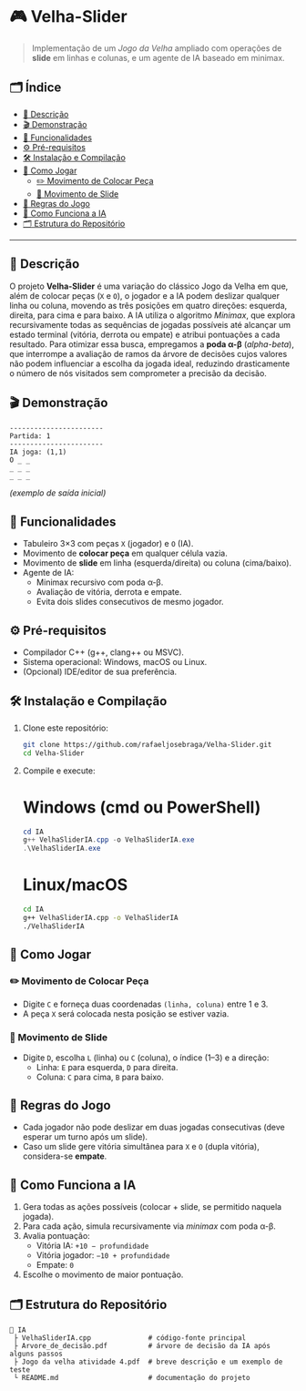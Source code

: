 # 🎮 Velha-Slider

> Implementação de um _Jogo da Velha_ ampliado com operações de **slide** em linhas e colunas, e um agente de IA baseado em minimax.

## 🗂️ Índice

- [📖 Descrição](#📖-descrição)  
- [🎬 Demonstração](#🎬-demonstração)  
- [🚀 Funcionalidades](#🚀-funcionalidades)  
- [⚙️ Pré-requisitos](#⚙️-pré-requisitos)  
- [🛠️ Instalação e Compilação](#🛠️-instalação-e-compilação)  
- [🎲 Como Jogar](#🎲-como-jogar)  
  - [✏️ Movimento de Colocar Peça](#✏️-movimento-de-colocar-peça)  
  - [🔄 Movimento de Slide](#🔄-movimento-de-slide)  
- [📜 Regras do Jogo](#📜-regras-do-jogo)  
- [🧠 Como Funciona a IA](#🧠-como-funciona-a-ia)  
- [🗂️ Estrutura do Repositório](#🗂️-estrutura-do-repositório)

---

## 📖 Descrição

O projeto **Velha-Slider** é uma variação do clássico Jogo da Velha em que, além de colocar peças (`X` e `O`), o jogador e a IA podem deslizar qualquer linha ou coluna, movendo as três posições em quatro direções: esquerda, direita, para cima e para baixo. A IA utiliza o algoritmo _Minimax_, que explora recursivamente todas as sequências de jogadas possíveis até alcançar um estado terminal (vitória, derrota ou empate) e atribui pontuações a cada resultado. Para otimizar essa busca, empregamos a **poda α-β** (_alpha-beta_), que interrompe a avaliação de ramos da árvore de decisões cujos valores não podem influenciar a escolha da jogada ideal, reduzindo drasticamente o número de nós visitados sem comprometer a precisão da decisão.

## 🎬 Demonstração

```
-----------------------
Partida: 1
-----------------------
IA joga: (1,1)
O _ _
_ _ _
_ _ _
```
*(exemplo de saída inicial)*

## 🚀 Funcionalidades

- Tabuleiro 3×3 com peças `X` (jogador) e `O` (IA).  
- Movimento de **colocar peça** em qualquer célula vazia.  
- Movimento de **slide** em linha (esquerda/direita) ou coluna (cima/baixo).  
- Agente de IA:
  - Minimax recursivo com poda α-β.  
  - Avaliação de vitória, derrota e empate.  
  - Evita dois slides consecutivos de mesmo jogador.  

## ⚙️ Pré-requisitos

- Compilador C++ (g++, clang++ ou MSVC).  
- Sistema operacional: Windows, macOS ou Linux.  
- (Opcional) IDE/editor de sua preferência.

## 🛠️ Instalação e Compilação

1. Clone este repositório:
   ```bash
   git clone https://github.com/rafaeljosebraga/Velha-Slider.git
   cd Velha-Slider
   ```
2. Compile e execute:

   # Windows (cmd ou PowerShell)
   ```powershell
   cd IA
   g++ VelhaSliderIA.cpp -o VelhaSliderIA.exe
   .\VelhaSliderIA.exe
   ```
   # Linux/macOS
   ```bash
   cd IA
   g++ VelhaSliderIA.cpp -o VelhaSliderIA
   ./VelhaSliderIA
   ```

## 🎲 Como Jogar

### ✏️ Movimento de Colocar Peça

- Digite `C` e forneça duas coordenadas `(linha, coluna)` entre 1 e 3.
- A peça `X` será colocada nesta posição se estiver vazia.

### 🔄 Movimento de Slide

- Digite `D`, escolha `L` (linha) ou `C` (coluna), o índice (1–3) e a direção:
  - Linha: `E` para esquerda, `D` para direita.  
  - Coluna: `C` para cima, `B` para baixo.  

## 📜 Regras do Jogo

- Cada jogador não pode deslizar em duas jogadas consecutivas (deve esperar um turno após um slide).  
- Caso um slide gere vitória simultânea para `X` e `O` (dupla vitória), considera-se **empate**.  

## 🧠 Como Funciona a IA

1. Gera todas as ações possíveis (colocar + slide, se permitido naquela jogada).  
2. Para cada ação, simula recursivamente via _minimax_ com poda α-β.  
3. Avalia pontuação:
   - Vitória IA: `+10 − profundidade`  
   - Vitória jogador: `−10 + profundidade`  
   - Empate: `0`  
4. Escolhe o movimento de maior pontuação.

## 🗂️ Estrutura do Repositório

```
📁 IA
 ├ VelhaSliderIA.cpp              # código-fonte principal
 ├ Arvore_de_decisão.pdf          # árvore de decisão da IA após alguns passos
 ├ Jogo da velha atividade 4.pdf  # breve descrição e um exemplo de teste
 └ README.md                      # documentação do projeto
 
```